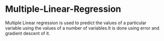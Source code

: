 # Multiple-Linear-Regression
Multiple Linear regression is used to predict the values of a particular variable using the values of a number of variables.It is done using error and gradient descent of it.
